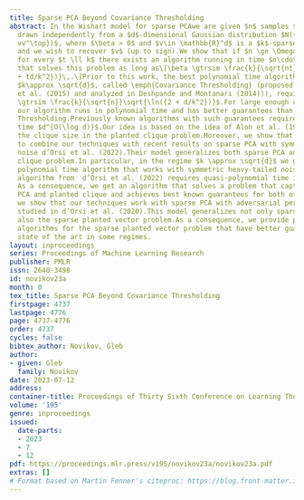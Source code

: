 ```yaml
---
title: Sparse PCA Beyond Covariance Thresholding
abstract: In the Wishart model for sparse PCAwe are given $n$ samples $Y_1,\ldots,  Y_n$
  drawn independently from a $d$-dimensional Gaussian distribution $N({0, Id + \beta
  vv^\top})$, where $\beta > 0$ and $v\in \mathbb{R}^d$ is a $k$-sparse unit vector,
  and we wish to recover $v$ (up to sign).We show that if $n \ge \Omega(d)$, then
  for every $t \ll k$ there exists an algorithm running in time $n\cdot d^{O(t)}$
  that solves this problem as long as\[\beta \gtrsim \frac{k}{\sqrt{nt}}\sqrt{\ln({2
  + td/k^2})}\,.\]Prior to this work, the best polynomial time algorithm in the regime
  $k\approx \sqrt{d}$, called \emph{Covariance Thresholding} (proposed in  Krauthgamer
  et al. (2015) and analyzed in Deshpande and Montanari (2014))), required $\beta
  \gtrsim \frac{k}{\sqrt{n}}\sqrt{\ln({2 + d/k^2})}$.For large enough constant $t$
  our algorithm runs in polynomial time and has better guarantees than Covariance
  Thresholding.Previously known algorithms with such guarantees required quasi-polynomial
  time $d^{O(\log d)}$.Our idea is based on the idea of Alon et al. (1998) for reducing
  the clique size in the planted clique problem.Moreover, we show that it is possible
  to combine our techniques with recent results on sparse PCA with symmetric heavy-tailed
  noise d’Orsi et al. (2022).Their model generalizes both sparse PCA and the planted
  clique problem.In particular, in the regime $k \approx \sqrt{d}$ we get the first
  polynomial time algorithm that works with symmetric heavy-tailed noise, while the
  algorithm from  d’Orsi et al. (2022) requires quasi-polynomial time in these settings.
  As a consequence, we get an algorithm that solves a problem that captures both sparse
  PCA and planted clique and achieves best known guarantees for both of them.In addition,
  we show that our techniques work with sparse PCA with adversarial perturbations
  studied in d’Orsi et al. (2020).This model generalizes not only sparse PCA, but
  also the sparse planted vector problem.As a consequence, we provide polynomial time
  algorithms for the sparse planted vector problem that have better guarantees thanthe
  state of the art in some regimes.
layout: inproceedings
series: Proceedings of Machine Learning Research
publisher: PMLR
issn: 2640-3498
id: novikov23a
month: 0
tex_title: Sparse PCA Beyond Covariance Thresholding
firstpage: 4737
lastpage: 4776
page: 4737-4776
order: 4737
cycles: false
bibtex_author: Novikov, Gleb
author:
- given: Gleb
  family: Novikov
date: 2023-07-12
address: 
container-title: Proceedings of Thirty Sixth Conference on Learning Theory
volume: '195'
genre: inproceedings
issued:
  date-parts:
  - 2023
  - 7
  - 12
pdf: https://proceedings.mlr.press/v195/novikov23a/novikov23a.pdf
extras: []
# Format based on Martin Fenner's citeproc: https://blog.front-matter.io/posts/citeproc-yaml-for-bibliographies/
---
```

